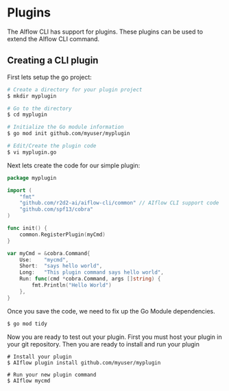 <!--
title: plugins
weight: 5020
pre: "<i class=\"fa fa-terminal\" aria-hidden=\"true\"></i> "
-->

# Plugins

The AIflow CLI has support for plugins.  These plugins can be used to extend the AIflow CLI command.

## Creating a CLI plugin

First lets setup the go project:

```bash
# Create a directory for your plugin project
$ mkdir myplugin

# Go to the directory
$ cd myplugin

# Initialize the Go module information
$ go mod init github.com/myuser/myplugin

# Edit/Create the plugin code
$ vi myplugin.go
```

Next lets create the code for our simple plugin:

```go
package myplugin

import (
	"fmt"
	"github.com/r2d2-ai/aiflow-cli/common" // AIflow CLI support code
	"github.com/spf13/cobra"
)

func init() {
	common.RegisterPlugin(myCmd)
}

var myCmd = &cobra.Command{
	Use:	"mycmd",
	Short:	"says hello world",
	Long:	"This plugin command says hello world",
	Run: func(cmd *cobra.Command, args []string) {
		fmt.Println("Hello World")
	},
}
```
Once you save the code, we need to fix up the Go Module dependencies.

```bash
$ go mod tidy
```

Now you are ready to test out your plugin.  First you must host your plugin in your git repository.  Then you are ready to install and run your plugin

```
# Install your plugin
$ AIflow plugin install github.com/myuser/myplugin

# Run your new plugin command
$ AIflow mycmd
```
